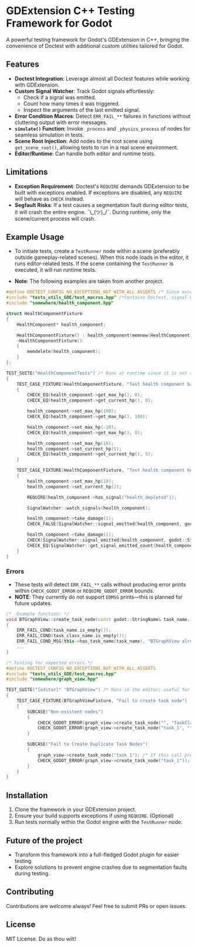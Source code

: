 # GDExtension C++ Testing Framework for Godot

A powerful testing framework for Godot's GDExtension in C++, bringing the convenience of Doctest with additional custom utilities tailored for Godot.

## Features

- **Doctest Integration**: Leverage almost all Doctest features while working with GDExtension.
- **Custom Signal Watcher**: Track Godot signals effortlessly:
  - Check if a signal was emitted.
  - Count how many times it was triggered.
  - Inspect the arguments of the last emitted signal.
- **Error Condition Macros**: Detect `ERR_FAIL_**` failures in functions without cluttering output with error messages.
- **`simulate()` Function**: Invoke `_process` and `_physics_process` of nodes for seamless simulation in tests.
- **Scene Root Injection**: Add nodes to the root scene using `get_scene_root()`, allowing tests to run in a real scene environment.
- **Editor/Runtime**: Can handle both editor and runtime tests.

## Limitations

- **Exception Requirement**:  Doctest's `REQUIRE` demands GDExtension to be built with exceptions enabled. If exceptions are disabled, any `REQUIRE` will behave as `CHECK` instead.
- **Segfault Risks**: If a test causes a segmentation fault during editor tests, it will crash the entire engine. ¯\\\_(ツ)_/¯. During runtime, only the scene/current process will crash.
## Example Usage

- To initiate tests, create a `TestRunner` node within a scene (preferably outside gameplay-related scenes). When this node loads in the editor, it runs editor-related tests. If the scene containing the `TestRunner` is executed, it will run runtime tests.


- **Note**: The following examples are taken from another project.

```cpp
#define DOCTEST_CONFIG_NO_EXCEPTIONS_BUT_WITH_ALL_ASSERTS /* Since exceptions are disabled normally */
#include "tests_utils_GDE/test_macros.hpp" /*Contains Doctest, signal watcher, and other Godot-specific macros. */
#include "somewhere/health_component.hpp"

struct HealthComponentFixture
{
    HealthComponent* health_component;

    HealthComponentFixture() : health_component(memnew(HealthComponent)){}
    ~HealthComponentFixture()
    {
        memdelete(health_component);
    }
};

TEST_SUITE("HealthComponentTests") /* Runs at runtime since it is not specified as an editor test. */
{
    TEST_CASE_FIXTURE(HealthComponentFixture, "Test health component basics")
    {
        CHECK_EQ(health_component->get_max_hp(), 0);
        CHECK_EQ(health_component->get_current_hp(), 0);

        health_component->set_max_hp(100);
        CHECK_EQ(health_component->get_max_hp(), 100);

        health_component->set_max_hp(-10);
        CHECK_EQ(health_component->get_max_hp(), 0);

        health_component->set_max_hp(10);
        health_component->set_current_hp(5);
        CHECK_EQ(health_component->get_current_hp(), 5);
    }

    TEST_CASE_FIXTURE(HealthComponentFixture, "Test health component health_depleted signal")
    {
        health_component->set_max_hp(10);
        health_component->set_current_hp(2);

        REQUIRE(health_component->has_signal("health_depleted"));

        SignalWatcher::watch_signals(health_component);

        health_component->take_damage(1);
        CHECK_FALSE(SignalWatcher::signal_emitted(health_component, godot::String("health_depleted")));

        health_component->take_damage(1);
        CHECK(SignalWatcher::signal_emitted(health_component, godot::String("health_depleted")));
        CHECK_EQ(SignalWatcher::get_signal_emitted_count(health_component, godot::String("health_depleted")), 1);
    }
}
```

### Errors
- These tests will detect `ERR_FAIL_**` calls without producing error prints within `CHECK_GODOT_ERROR` or `REQUIRE_GODOT_ERROR` bounds.
- **NOTE**: They currently do not support `EDMSG` prints—this is planned for future updates.


```cpp
/*  Example function: */
void BTGraphView::create_task_node(const godot::StringName& task_name, const godot::StringName& task_class_name)
{
    ERR_FAIL_COND(task_name.is_empty());
    ERR_FAIL_COND(task_class_name.is_empty());
    ERR_FAIL_COND_MSG(this->has_task_name(task_name), "BTGraphView already has task_name named: " + task_name + ".");
    ...
}

/* Testing for expected errors.*/
#define DOCTEST_CONFIG_NO_EXCEPTIONS_BUT_WITH_ALL_ASSERTS
#include "tests_utils_GDE/test_macros.hpp"
#include "somewhere/graph_view.hpp"

TEST_SUITE("[editor]" "BTGraphView") /* Runs in the editor; useful for testing plugins and UI elements. */
{
    TEST_CASE_FIXTURE(BTGraphViewFixture, "Fail to create task node")
    {
        SUBCASE("Non-existent nodes")
        {
            CHECK_GODOT_ERROR(graph_view->create_task_node("", "TaskClass")); /* Won't produce an error print.*/
            CHECK_GODOT_ERROR(graph_view->create_task_node("task_1", ""));
        }

        SUBCASE("Fail to Create Duplicate Task Nodes")
        {
            graph_view->create_task_node("task_1"); /* If this call produces an error, it will print as expected. */
            CHECK_GODOT_ERROR(graph_view->create_task_node("task_1"));
        }
    }
}
```

## Installation

1. Clone the framework in your GDExtension project.
2. Ensure your build supports exceptions if using `REQUIRE`. (Optional)
3. Run tests normally within the Godot engine with the `TestRunner` node.


## Future of the project

- Transform this framework into a full-fledged Godot plugin for easier testing.
- Explore solutions to prevent engine crashes due to segmentation faults during testing.

## Contributing

Contributions are welcome always! Feel free to submit PRs or open issues.

## License

MIT License. Do as thou wilt!
